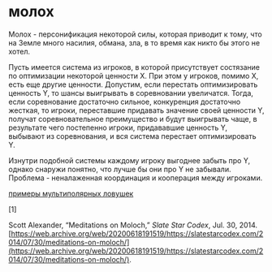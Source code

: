 # молох
Молох - персонификация некоторой силы, которая приводит к тому, что на Земле много насилия, обмана, зла, в то время как никто бы этого не хотел.

Пусть имеется система из игроков, в которой присутствует состязание по оптимизации некоторой ценности X. При этом у игроков, помимо Х, есть еще другие ценности. Допустим, если перестать оптимизировать ценность Y, то шансы выигрывать в соревновании увеличатся. Тогда, если соревнование достаточно сильное, конкуренция достаточно жесткая, то игроки, переставшие придавать значение своей ценности Y, получат соревновательное преимущество и будут выигрывать чаще, в результате чего постепенно игроки, придававшие ценность Y, выбывают из соревнования, и вся система перестает оптимизировать Y.

Изнутри подобной системы каждому игроку выгоднее забыть про Y, однако снаружи понятно, что лучше бы они про Y не забывали. Проблема - неналаженная координация и кооперация между игроками.

[примеры мультиполярных ловушек](%D0%BF%D1%80%D0%B8%D0%BC%D0%B5%D1%80%D1%8B%20%D0%BC%D1%83%D0%BB%D1%8C%D1%82%D0%B8%D0%BF%D0%BE%D0%BB%D1%8F%D1%80%D0%BD%D1%8B%D1%85%20%D0%BB%D0%BE%D0%B2%D1%83%D1%88%D0%B5%D0%BA)

\[1\]

Scott Alexander, “Meditations on Moloch,” _Slate Star Codex_, Jul. 30, 2014. [https://web.archive.org/web/20200618191519/https://slatestarcodex.com/2014/07/30/meditations-on-moloch/](https://web.archive.org/web/20200618191519/https://slatestarcodex.com/2014/07/30/meditations-on-moloch/).